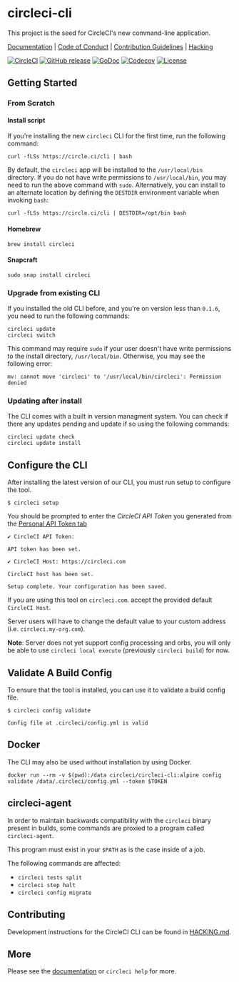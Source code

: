 # circleci-cli

This project is the seed for CircleCI's new command-line application.

[Documentation](https://circleci-public.github.io/circleci-cli) |
[Code of Conduct](./CODE_OF_CONDUCT.md) |
[Contribution Guidelines](./CONTRIBUTING.md) |
[Hacking](./HACKING.md)

[![CircleCI](https://circleci.com/gh/CircleCI-Public/circleci-cli.svg?style=shield)](https://circleci.com/gh/CircleCI-Public/circleci-cli)
[![GitHub release](https://img.shields.io/github/tag/CircleCI-Public/circleci-cli.svg?label=latest)](https://github.com/CircleCI-Public/circleci-cli/releases)
[![GoDoc](https://img.shields.io/badge/godoc-reference-blue.svg)](https://godoc.org/github.com/CircleCI-Public/circleci-cli)
[![Codecov](https://codecov.io/gh/CircleCI-Public/circleci-cli/branch/master/graph/badge.svg)](https://codecov.io/gh/CircleCI-Public/circleci-cli)
[![License](https://img.shields.io/badge/license-MIT-red.svg)](./LICENSE)

## Getting Started

### From Scratch

#### Install script

If you're installing the new `circleci` CLI for the first time, run the following command:

```
curl -fLSs https://circle.ci/cli | bash
```

By default, the `circleci` app will be installed to the ``/usr/local/bin`` directory. If you do not have write permissions to `/usr/local/bin`, you may need to run the above command with `sudo`. Alternatively, you can install to an alternate location by defining the `DESTDIR` environment variable when invoking `bash`:

```
curl -fLSs https://circle.ci/cli | DESTDIR=/opt/bin bash
```


#### Homebrew

```
brew install circleci
```

#### Snapcraft

```
sudo snap install circleci
```

### Upgrade from existing CLI

If you installed the old CLI before, and you're on version less than `0.1.6`, you need to run the following commands:

```
circleci update
circleci switch
```

This command may require `sudo` if your user doesn't have write permissions to the install directory, `/usr/local/bin`. Otherwise, you may see the following error:

```
mv: cannot move 'circleci' to '/usr/local/bin/circleci': Permission denied
```


### Updating after install

The CLI comes with a built in version managment system. You can check if there any updates pending and update if so using the following commands:
```
circleci update check
circleci update install
```

## Configure the CLI

After installing the latest version of our CLI, you must run setup to configure the tool.

```
$ circleci setup
```

You should be prompted to enter the _CircleCI API Token_ you generated from the [Personal API Token tab](https://circleci.com/account/api)


```
✔ CircleCI API Token: 

API token has been set.

✔ CircleCI Host: https://circleci.com

CircleCI host has been set.

Setup complete. Your configuration has been saved.
```


If you are using this tool on `circleci.com`. accept the provided default `CircleCI Host`.

Server users will have to change the default value to your custom address (i.e. `circleci.my-org.com`).

**Note**: Server does not yet support config processing and orbs, you will only be able to use `circleci local execute` (previously `circleci build`) for now.


## Validate A Build Config

To ensure that the tool is installed, you can use it to validate a build config file.

```
$ circleci config validate

Config file at .circleci/config.yml is valid
```


## Docker

The CLI may also be used without installation by using Docker.

```
docker run --rm -v $(pwd):/data circleci/circleci-cli:alpine config validate /data/.circleci/config.yml --token $TOKEN
```

## circleci-agent

In order to maintain backwards compatibility with the `circleci` binary present in builds, some commands are proxied to a program called `circleci-agent`.

This program must exist in your `$PATH` as is the case inside of a job.

The following commands are affected:

* `circleci tests split`
* `circleci step halt`
* `circleci config migrate`

## Contributing

Development instructions for the CircleCI CLI can be found in [HACKING.md](HACKING.md).

## More

Please see the [documentation](https://circleci-public.github.io/circleci-cli) or `circleci help` for more.
